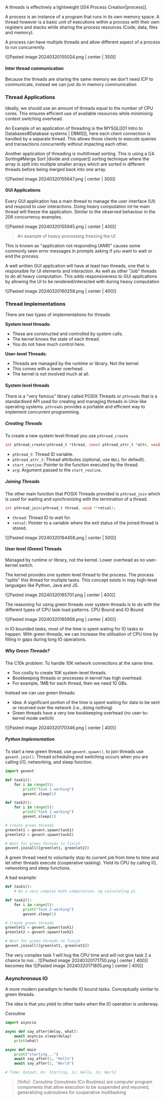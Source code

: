 A threads is effectively a lightweight [[04 Process Creation|process]].

A process is an instance of a program that runs in its own memory space. A thread however is a basic unit of executions within a process with their own registers and stacks while sharing the process resources (Code, data, files and memory). 

A process can have multiple threads and allow different aspect of a process to run concurrently.   

![[Pasted image 20240320155024.png | center | 350]]

#### Inter thread communication
Because the threads are sharing the same memory we don't need ICP to communicate, instead we can just do in memory communication

### Thread Applications
Ideally, we should use an amount of threads equal to the number of CPU cores. This ensures efficient use of available resources while minimising context switching overhead. 

An Example of an application of threading is the MYSQL[[01 Intro to Databases#Database systems | DBMS]], here each client connection is handled by a separate thread. This allows those clients to execute queries and transactions concurrently without impacting each other. 

Another application of threading is multithread sorting. This is using a [[4. Sorting#Merge Sort |divide and conquer]] sorting technique where the array is split into multiple smaller arrays which are sorted in different threads before being merged back into one array.  

![[Pasted image 20240320155647.png | center | 300]]

#### GUI Applications
Every GUI application has a main thread to manage the user interface (UI) and respond to user interactions. Doing heavy computation int he main thread will freeze the application. Similar to the observed behaviour in the 206 concurrency examples.

![[Pasted image 20240320155945.png | center | 400]]
>An example of heavy processing freezing the UI

This is known as "application not responding (ANR)" causes some commonly seen error messages in prompts asking if you want to wait or end the process. 

A well written GUI application will have at least two threads, one that is responsible for UI elements and interaction. As well as other "Job" threads to do all heavy computation. This adds responsiveness to GUI applications by allowing the UI to be rendered/interacted with during heavy computation

![[Pasted image 20240320160258.png | center | 400]]

### Thread Implementations
There are two types of implementations for threads

**System level threads:**
- These are constructed and controlled by system calls. 
- The kernel knows the state of each thread. 
- You do not have much control here. 

**User-level Threads:**
- Threads are managed by the runtime or library. Not the kernel
- This comes with a lower overhead. 
- The kernel is not involved much at all. 

#### System level threads
There is a "very famous" library called POSIX  Threads or `pthreads` that is a standardised API used for creating and managing threads in Unix-like operating systems. `pthreads` provides a portable and efficient way to implement concurrent programming.

##### Creating Threads
To create a new system level thread you use `pthread_create`

```c
int pthread_create(pthread_t *thread, const pthread_attr_t *attr, void *(*start_routine)(void *), void *arg);
```

- `pthread_t`: Thread ID variable. 
- `pthread_attr_t`: Thread attributes (optional, use `NULL` for default). 
- `start_routine`: Pointer to the function executed by the thread. 
- `arg`: Argument passed to the `start_routine`.

##### Joining Threads
The other main function that POSIX Threads provided is `pthread_join` which is used for waiting and synchronizing with the termination of a thread.

```c
int pthread_join(pthread_t thread, void **retval);
```
- `thread`: Thread ID to wait for. 
- `retval`: Pointer to a variable where the exit status of the joined thread is stored.

![[Pasted image 20240320164458.png | center | 500]]

#### User level (Green) Threads
Managed by runtime or library, not the kernel. Lower overhead as no user-kernel switch. 

The kernel provides one system level thread to the process. The process "splits" this thread for multiple tasks.  This concept exists in may high-level languages like Python, Java and JS.

![[Pasted image 20240320165701.png | center | 400]]

The reasoning for using green threads over system threads is to do with the different types of CPU task load patterns.  CPU Bound and IO Bound

![[Pasted image 20240320165958.png | center | 400]]

in IO bounded tasks, most of the time is spent wating for IO tasks to happen. With green threads, we can increase the utilisation of CPU time by filling in gaps during long IO operations.

##### Why Green Threads?
The C10k problem: To handle 10K network connections at the same time. 
- Too costly to create 10K system-level threads. 
- Bookkeeping threads or processes in kernel has high overhead. 
- For example, 1MB for each thread, then we need 10 GBs.

Instead we can use green threads:
- Idea: A significant portion of the time is spent waiting for data to be sent or received over the network (i.e., doing nothing) 
- Green threads have a very low bookkeeping overhead (no user-to-kernel mode switch)

![[Pasted image 20240320170346.png | center | 400]]

##### Python Implementation
To start a new green thread, use `gevent.spawn()`, to join threads use `gevent.join()`. Thread scheduling and switching occurs when you are calling I/O, networking, and sleep function. 

```python
import gevent

def task1():
	for i in range(5):
		print("Task 1 working")
		gevent.sleep(1)

def task2():
	for i in range(5):
		print("Task 2 working")
		gevent.sleep(1)

# Create green threads
greenlet1 = gevent.spawn(task1)
greenlet2 = gevent.spawn(task2)

# Wait for green threads to finish
gevent.joinall([greenlet1, greenlet2])
```

A green thread need to voluntarily stop its current job from time to time and let other threads execute (cooperative tasking). Yield its CPU by calling IO, networking and sleep functions. 

A bad example:
```python
def task1():
	# Do a very complex math computation, eg calculating pi

def task2():
	for i in range(5):
		print("Task 2 working")
		gevent.sleep(1)

# Create green threads
greenlet1 = gevent.spawn(task1)
greenlet2 = gevent.spawn(task2)

# Wait for green threads to finish
gevent.joinall([greenlet1, greenlet2])

```

The very complex task 1 will hog the CPU time and will not give task 2 a chance to run...
![[Pasted image 20240320171750.png | center | 400]]
becomes like
![[Pasted image 20240320171805.png | center | 400]]
### Asynchronous IO
A more modern paradigm to handle IO bound tasks. Conceptually similar to green threads. 

The idea is that you yield to other tasks when the IO operation is underway. 

Coroutine
```python
import asyncio

async def say_after(delay, what):
	await asyncio.sleep(delay)
	print(what)

async def main
	print("starting...")
	await say_after(1, "Hello")
	await say_after(2, "World")

# Time: Output, 0s: Starting, 1s: Hello, 3s: World
```

>[!info]- Coroutine
>Coroutines (Co Routines) are computer program components that allow execution to be suspended and resumed, generalizing subroutines for cooperative multitasking

